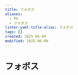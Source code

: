 ```yaml
---
title: フォボス
aliases:
  - PH
  - フォボス
linter-yaml-title-alias: フォボス
tags: []
created: 2025-06-09
modified: 2025-06-09
---
```


# フォボス
